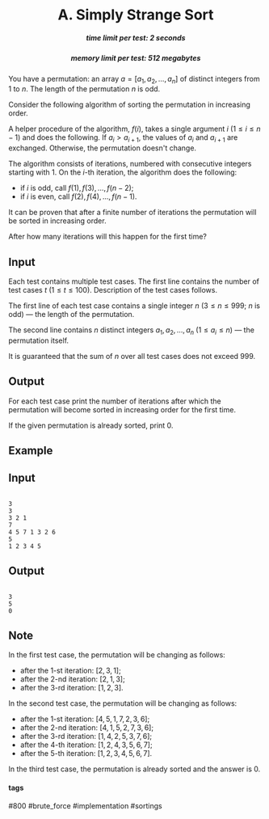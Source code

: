 <h1 style='text-align: center;'> A. Simply Strange Sort</h1>

<h5 style='text-align: center;'>time limit per test: 2 seconds</h5>
<h5 style='text-align: center;'>memory limit per test: 512 megabytes</h5>

You have a permutation: an array $a = [a_1, a_2, \ldots, a_n]$ of distinct integers from $1$ to $n$. The length of the permutation $n$ is odd.

Consider the following algorithm of sorting the permutation in increasing order.

A helper procedure of the algorithm, $f(i)$, takes a single argument $i$ ($1 \le i \le n-1$) and does the following. If $a_i > a_{i+1}$, the values of $a_i$ and $a_{i+1}$ are exchanged. Otherwise, the permutation doesn't change.

The algorithm consists of iterations, numbered with consecutive integers starting with $1$. On the $i$-th iteration, the algorithm does the following: 

* if $i$ is odd, call $f(1), f(3), \ldots, f(n - 2)$;
* if $i$ is even, call $f(2), f(4), \ldots, f(n - 1)$.

It can be proven that after a finite number of iterations the permutation will be sorted in increasing order.

After how many iterations will this happen for the first time?

## Input

Each test contains multiple test cases. The first line contains the number of test cases $t$ ($1 \le t \le 100$). Description of the test cases follows.

The first line of each test case contains a single integer $n$ ($3 \le n \le 999$; $n$ is odd) — the length of the permutation.

The second line contains $n$ distinct integers $a_1, a_2, \ldots, a_n$ ($1 \le a_i \le n$) — the permutation itself. 

It is guaranteed that the sum of $n$ over all test cases does not exceed $999$.

## Output

For each test case print the number of iterations after which the permutation will become sorted in increasing order for the first time.

If the given permutation is already sorted, print $0$.

## Example

## Input


```

3
3
3 2 1
7
4 5 7 1 3 2 6
5
1 2 3 4 5

```
## Output


```

3
5
0

```
## Note

In the first test case, the permutation will be changing as follows: 

* after the $1$-st iteration: $[2, 3, 1]$;
* after the $2$-nd iteration: $[2, 1, 3]$;
* after the $3$-rd iteration: $[1, 2, 3]$.

In the second test case, the permutation will be changing as follows: 

* after the $1$-st iteration: $[4, 5, 1, 7, 2, 3, 6]$;
* after the $2$-nd iteration: $[4, 1, 5, 2, 7, 3, 6]$;
* after the $3$-rd iteration: $[1, 4, 2, 5, 3, 7, 6]$;
* after the $4$-th iteration: $[1, 2, 4, 3, 5, 6, 7]$;
* after the $5$-th iteration: $[1, 2, 3, 4, 5, 6, 7]$.

In the third test case, the permutation is already sorted and the answer is $0$.



#### tags 

#800 #brute_force #implementation #sortings 